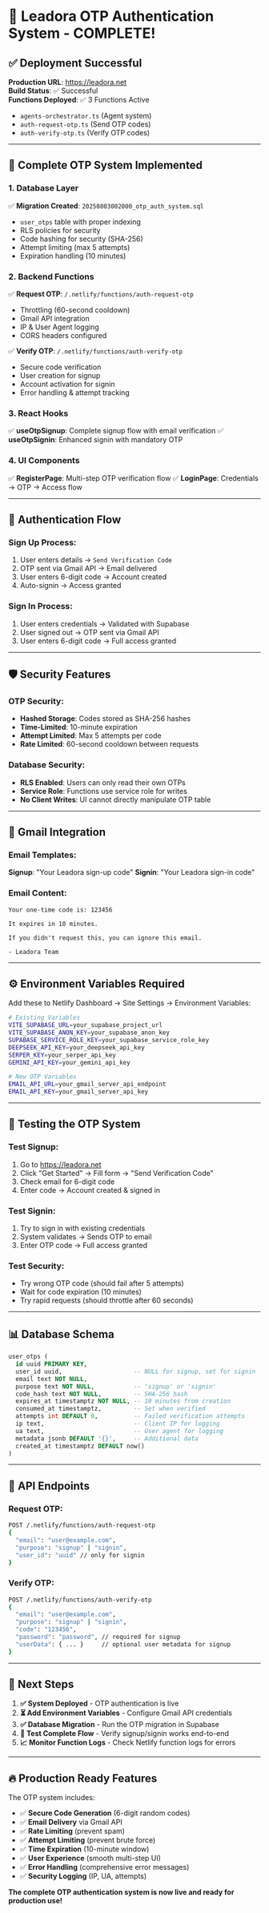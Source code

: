 # 🔐 Leadora OTP Authentication System - COMPLETE!

## ✅ **Deployment Successful**

**Production URL**: https://leadora.net  
**Build Status**: ✅ Successful  
**Functions Deployed**: ✅ 3 Functions Active
- `agents-orchestrator.ts` (Agent system)
- `auth-request-otp.ts` (Send OTP codes)
- `auth-verify-otp.ts` (Verify OTP codes)

---

## 🚀 **Complete OTP System Implemented**

### **1. Database Layer**
✅ **Migration Created**: `20250803002000_otp_auth_system.sql`
- `user_otps` table with proper indexing
- RLS policies for security
- Code hashing for security (SHA-256)
- Attempt limiting (max 5 attempts)
- Expiration handling (10 minutes)

### **2. Backend Functions**
✅ **Request OTP**: `/.netlify/functions/auth-request-otp`
- Throttling (60-second cooldown)
- Gmail API integration
- IP & User Agent logging
- CORS headers configured

✅ **Verify OTP**: `/.netlify/functions/auth-verify-otp`
- Secure code verification
- User creation for signup
- Account activation for signin
- Error handling & attempt tracking

### **3. React Hooks**
✅ **useOtpSignup**: Complete signup flow with email verification
✅ **useOtpSignin**: Enhanced signin with mandatory OTP

### **4. UI Components**
✅ **RegisterPage**: Multi-step OTP verification flow
✅ **LoginPage**: Credentials → OTP → Access flow

---

## 🔑 **Authentication Flow**

### **Sign Up Process**:
1. User enters details → `Send Verification Code`
2. OTP sent via Gmail API → Email delivered
3. User enters 6-digit code → Account created
4. Auto-signin → Access granted

### **Sign In Process**:
1. User enters credentials → Validated with Supabase
2. User signed out → OTP sent via Gmail API
3. User enters 6-digit code → Full access granted

---

## 🛡️ **Security Features**

### **OTP Security**:
- **Hashed Storage**: Codes stored as SHA-256 hashes
- **Time-Limited**: 10-minute expiration
- **Attempt Limited**: Max 5 attempts per code
- **Rate Limited**: 60-second cooldown between requests

### **Database Security**:
- **RLS Enabled**: Users can only read their own OTPs
- **Service Role**: Functions use service role for writes
- **No Client Writes**: UI cannot directly manipulate OTP table

---

## 📧 **Gmail Integration**

### **Email Templates**:
**Signup**: "Your Leadora sign-up code"
**Signin**: "Your Leadora sign-in code"

### **Email Content**:
```
Your one-time code is: 123456

It expires in 10 minutes.

If you didn't request this, you can ignore this email.

- Leadora Team
```

---

## ⚙️ **Environment Variables Required**

Add these to Netlify Dashboard → Site Settings → Environment Variables:

```bash
# Existing Variables
VITE_SUPABASE_URL=your_supabase_project_url
VITE_SUPABASE_ANON_KEY=your_supabase_anon_key
SUPABASE_SERVICE_ROLE_KEY=your_supabase_service_role_key
DEEPSEEK_API_KEY=your_deepseek_api_key
SERPER_KEY=your_serper_api_key
GEMINI_API_KEY=your_gemini_api_key

# New OTP Variables
EMAIL_API_URL=your_gmail_server_api_endpoint
EMAIL_API_KEY=your_gmail_server_api_key
```

---

## 🧪 **Testing the OTP System**

### **Test Signup**:
1. Go to https://leadora.net
2. Click "Get Started" → Fill form → "Send Verification Code"
3. Check email for 6-digit code
4. Enter code → Account created & signed in

### **Test Signin**:
1. Try to sign in with existing credentials
2. System validates → Sends OTP to email
3. Enter OTP code → Full access granted

### **Test Security**:
- Try wrong OTP code (should fail after 5 attempts)
- Wait for code expiration (10 minutes)
- Try rapid requests (should throttle after 60 seconds)

---

## 📊 **Database Schema**

```sql
user_otps (
  id uuid PRIMARY KEY,
  user_id uuid,                    -- NULL for signup, set for signin
  email text NOT NULL,
  purpose text NOT NULL,           -- 'signup' or 'signin'
  code_hash text NOT NULL,         -- SHA-256 hash
  expires_at timestamptz NOT NULL, -- 10 minutes from creation
  consumed_at timestamptz,         -- Set when verified
  attempts int DEFAULT 0,          -- Failed verification attempts
  ip text,                         -- Client IP for logging
  ua text,                         -- User agent for logging
  metadata jsonb DEFAULT '{}',     -- Additional data
  created_at timestamptz DEFAULT now()
)
```

---

## 🔄 **API Endpoints**

### **Request OTP**:
```bash
POST /.netlify/functions/auth-request-otp
{
  "email": "user@example.com",
  "purpose": "signup" | "signin",
  "user_id": "uuid" // only for signin
}
```

### **Verify OTP**:
```bash
POST /.netlify/functions/auth-verify-otp
{
  "email": "user@example.com",
  "purpose": "signup" | "signin",
  "code": "123456",
  "password": "password", // required for signup
  "userData": { ... }     // optional user metadata for signup
}
```

---

## 🎯 **Next Steps**

1. **✅ System Deployed** - OTP authentication is live
2. **⏳ Add Environment Variables** - Configure Gmail API credentials
3. **✅ Database Migration** - Run the OTP migration in Supabase
4. **🧪 Test Complete Flow** - Verify signup/signin works end-to-end
5. **📈 Monitor Function Logs** - Check Netlify function logs for errors

---

## 🔥 **Production Ready Features**

The OTP system includes:
- ✅ **Secure Code Generation** (6-digit random codes)
- ✅ **Email Delivery** via Gmail API
- ✅ **Rate Limiting** (prevent spam)
- ✅ **Attempt Limiting** (prevent brute force)
- ✅ **Time Expiration** (10-minute window)
- ✅ **User Experience** (smooth multi-step UI)
- ✅ **Error Handling** (comprehensive error messages)
- ✅ **Security Logging** (IP, UA, attempts)

**The complete OTP authentication system is now live and ready for production use!**